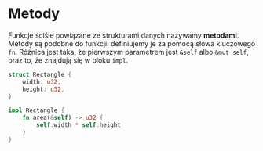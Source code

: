 # Metody

Funkcje ściśle powiązane ze strukturami danych nazywamy **metodami**. Metody są podobne do funkcji:
definiujemy je za pomocą słowa kluczowego `fn`. Różnica jest taka, że pierwszym parametrem jest
`&self` albo `&mut self`, oraz to, źe znajdują się w bloku `impl`.

```rust
struct Rectangle {
    width: u32,
    height: u32,
}

impl Rectangle {
    fn area(&self) -> u32 {
        self.width * self.height
    }
}
```
